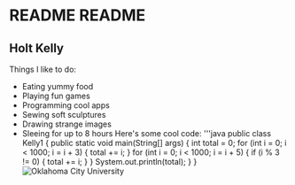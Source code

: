 # README README
## Holt Kelly
Things I like to do:
* Eating yummy food
* Playing fun games
* Programming cool apps
* Sewing soft sculptures
* Drawing strange images
* Sleeing for up to 8 hours
Here's some cool code:
'''java
    public class Kelly1 {
        public static void main(String[] args) {
            int total = 0;
            for (int i = 0; i < 1000; i = i + 3) {
                total += i;
            }
            for (int i = 0; i < 1000; i = i + 5) {
                if (i % 3 != 0) {
                    total += i;
                }
            }
            System.out.println(total);
        }
    }
![Oklahoma City University](https://www.okcu.edu/images/OCU_logo_stacked.png "OKCU")
